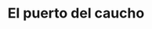 ---
title: "El puerto del caucho"
url: /puerto-la-cruz/el-puerto-del-caucho/
shop: Autowerkstatt
---